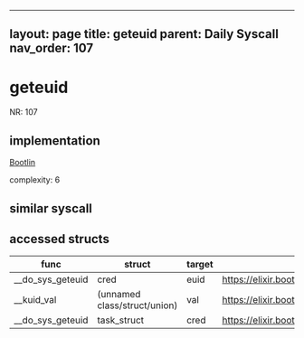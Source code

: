 
---
layout: page
title: geteuid
parent: Daily Syscall
nav_order: 107
---
        

# geteuid
NR: 107

## implementation
[Bootlin](https://elixir.bootlin.com/linux/v6.14.7/source/kernel/sys.c#L1003)

complexity: 6


## similar syscall


## accessed structs

|func|struct|target|location|has_read|has_write|
|--|--|--|--|--|--|
|__do_sys_geteuid|cred|euid|https://elixir.bootlin.com/linux/v6.14.7/source/kernel/sys.c#L1006|true|true|
|__kuid_val|(unnamed class/struct/union)|val|https://elixir.bootlin.com/linux/v6.14.7/source/include/linux/uidgid.h#L28|true|true|
|__do_sys_geteuid|task_struct|cred|https://elixir.bootlin.com/linux/v6.14.7/source/kernel/sys.c#L1006|true|true|

